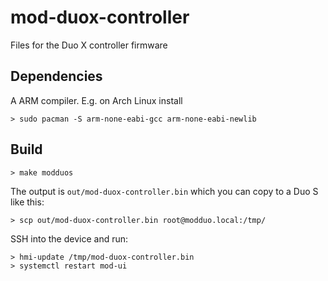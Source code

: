 # mod-duox-controller

Files for the Duo X controller firmware

## Dependencies

A ARM compiler. E.g. on Arch Linux install

```
> sudo pacman -S arm-none-eabi-gcc arm-none-eabi-newlib
```

## Build

```
> make modduos
```

The output is `out/mod-duox-controller.bin` which you can copy to a
Duo S like this:

```
> scp out/mod-duox-controller.bin root@modduo.local:/tmp/
```

SSH into the device and run:

```
> hmi-update /tmp/mod-duox-controller.bin
> systemctl restart mod-ui
```
